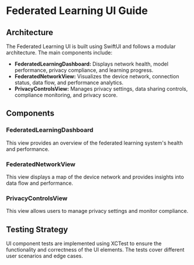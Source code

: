 # Federated Learning UI Guide

## Architecture

The Federated Learning UI is built using SwiftUI and follows a modular architecture.  The main components include:

*   **FederatedLearningDashboard:** Displays network health, model performance, privacy compliance, and learning progress.
*   **FederatedNetworkView:** Visualizes the device network, connection status, data flow, and performance analytics.
*   **PrivacyControlsView:** Manages privacy settings, data sharing controls, compliance monitoring, and privacy score.

## Components

### FederatedLearningDashboard

This view provides an overview of the federated learning system's health and performance.

### FederatedNetworkView

This view displays a map of the device network and provides insights into data flow and performance.

### PrivacyControlsView

This view allows users to manage privacy settings and monitor compliance.

## Testing Strategy

UI component tests are implemented using XCTest to ensure the functionality and correctness of the UI elements.  The tests cover different user scenarios and edge cases.